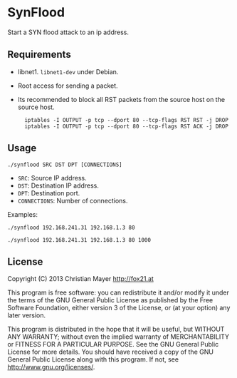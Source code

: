 # SynFlood
Start a SYN flood attack to an ip address.

## Requirements
- libnet1. `libnet1-dev` under Debian.
- Root access for sending a packet.
- Its recommended to block all RST packets from the source host on the source host.

		iptables -I OUTPUT -p tcp --dport 80 --tcp-flags RST RST -j DROP
		iptables -I OUTPUT -p tcp --dport 80 --tcp-flags RST ACK -j DROP

## Usage

`./synflood SRC DST DPT [CONNECTIONS]`

- `SRC`: Source IP address.
- `DST`: Destination IP address.
- `DPT`: Destination port.
- `CONNECTIONS`: Number of connections.

Examples:

`./synflood 192.168.241.31 192.168.1.3 80`

`./synflood 192.168.241.31 192.168.1.3 80 1000`

## License
Copyright (C) 2013 Christian Mayer <http://fox21.at>

This program is free software: you can redistribute it and/or modify it under the terms of the GNU General Public License as published by the Free Software Foundation, either version 3 of the License, or (at your option) any later version.

This program is distributed in the hope that it will be useful, but WITHOUT ANY WARRANTY; without even the implied warranty of MERCHANTABILITY or FITNESS FOR A PARTICULAR PURPOSE. See the GNU General Public License for more details. You should have received a copy of the GNU General Public License along with this program. If not, see <http://www.gnu.org/licenses/>.
